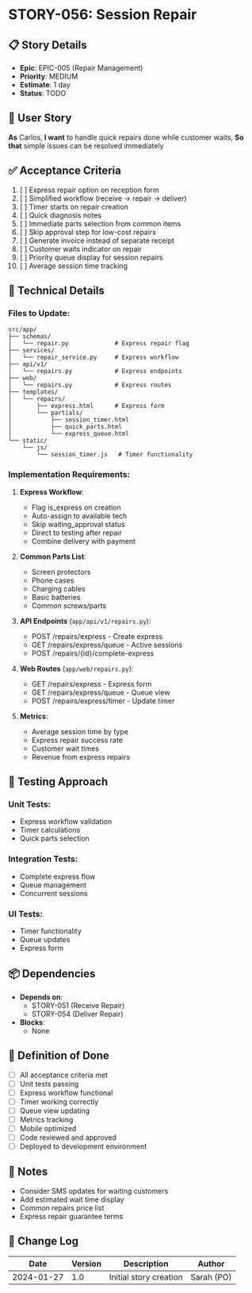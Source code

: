 # STORY-056: Session Repair

## 📋 Story Details
- **Epic**: EPIC-005 (Repair Management)
- **Priority**: MEDIUM
- **Estimate**: 1 day
- **Status**: TODO

## 🎯 User Story
**As** Carlos,
**I want** to handle quick repairs done while customer waits,
**So that** simple issues can be resolved immediately

## ✅ Acceptance Criteria
1. [ ] Express repair option on reception form
2. [ ] Simplified workflow (receive → repair → deliver)
3. [ ] Timer starts on repair creation
4. [ ] Quick diagnosis notes
5. [ ] Immediate parts selection from common items
6. [ ] Skip approval step for low-cost repairs
7. [ ] Generate invoice instead of separate receipt
8. [ ] Customer waits indicator on repair
9. [ ] Priority queue display for session repairs
10. [ ] Average session time tracking

## 🔧 Technical Details

### Files to Update:
```
src/app/
├── schemas/
│   └── repair.py             # Express repair flag
├── services/
│   └── repair_service.py     # Express workflow
├── api/v1/
│   └── repairs.py            # Express endpoints
├── web/
│   └── repairs.py            # Express routes
├── templates/
│   └── repairs/
│       ├── express.html      # Express form
│       └── partials/
│           ├── session_timer.html
│           ├── quick_parts.html
│           └── express_queue.html
└── static/
    └── js/
        └── session_timer.js   # Timer functionality
```

### Implementation Requirements:

1. **Express Workflow**:
   - Flag is_express on creation
   - Auto-assign to available tech
   - Skip waiting_approval status
   - Direct to testing after repair
   - Combine delivery with payment

2. **Common Parts List**:
   - Screen protectors
   - Phone cases
   - Charging cables
   - Basic batteries
   - Common screws/parts

3. **API Endpoints** (`app/api/v1/repairs.py`):
   - POST /repairs/express - Create express
   - GET /repairs/express/queue - Active sessions
   - POST /repairs/{id}/complete-express

4. **Web Routes** (`app/web/repairs.py`):
   - GET /repairs/express - Express form
   - GET /repairs/express/queue - Queue view
   - POST /repairs/express/timer - Update timer

5. **Metrics**:
   - Average session time by type
   - Express repair success rate
   - Customer wait times
   - Revenue from express repairs

## 🧪 Testing Approach

### Unit Tests:
- Express workflow validation
- Timer calculations
- Quick parts selection

### Integration Tests:
- Complete express flow
- Queue management
- Concurrent sessions

### UI Tests:
- Timer functionality
- Queue updates
- Express form

## 📦 Dependencies
- **Depends on**:
  - STORY-051 (Receive Repair)
  - STORY-054 (Deliver Repair)
- **Blocks**:
  - None

## 🎯 Definition of Done
- [ ] All acceptance criteria met
- [ ] Unit tests passing
- [ ] Express workflow functional
- [ ] Timer working correctly
- [ ] Queue view updating
- [ ] Metrics tracking
- [ ] Mobile optimized
- [ ] Code reviewed and approved
- [ ] Deployed to development environment

## 📝 Notes
- Consider SMS updates for waiting customers
- Add estimated wait time display
- Common repairs price list
- Express repair guarantee terms

## 🔄 Change Log
| Date | Version | Description | Author |
|------|---------|-------------|--------|
| 2024-01-27 | 1.0 | Initial story creation | Sarah (PO) |
